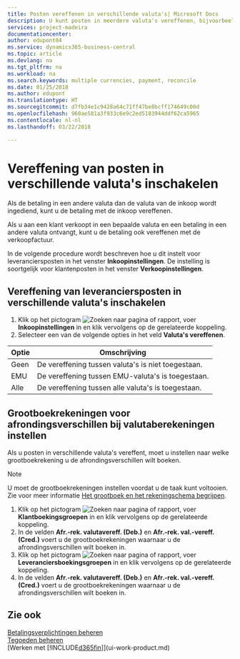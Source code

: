```yaml
---
title: Posten vereffenen in verschillende valuta's| Microsoft Docs
description: U kunt posten in meerdere valuta's vereffenen, bijvoorbeeld als u verkoopt in een bepaalde valuta en een betaling in een andere ontvangt.
services: project-madeira
documentationcenter: 
author: edupont04
ms.service: dynamics365-business-central
ms.topic: article
ms.devlang: na
ms.tgt_pltfrm: na
ms.workload: na
ms.search.keywords: multiple currencies, payment, reconcile
ms.date: 01/25/2018
ms.author: edupont
ms.translationtype: HT
ms.sourcegitcommit: d7fb34e1c9428a64c71ff47be8bcff174649c00d
ms.openlocfilehash: 960ae581a3f933c6e9c2ed5183944ddf62ca5965
ms.contentlocale: nl-nl
ms.lasthandoff: 03/22/2018

---
```

# <a name="enable-application-of-ledger-entries-in-different-currencies"></a>Vereffening van posten in verschillende valuta's inschakelen
Als de betaling in een andere valuta dan de valuta van de inkoop wordt ingediend, kunt u de betaling met de inkoop vereffenen.

Als u aan een klant verkoopt in een bepaalde valuta en een betaling in een andere valuta ontvangt, kunt u de betaling ook vereffenen met de verkoopfactuur.

In de volgende procedure wordt beschreven hoe u dit instelt voor leveranciersposten in het venster **Inkoopinstellingen**. De instelling is soortgelijk voor klantenposten in het venster **Verkoopinstellingen**.

## <a name="to-enable-application-of-vendor-ledger-entries-in-different-currencies"></a>Vereffening van leveranciersposten in verschillende valuta's inschakelen
1. Klik op het pictogram ![Zoeken naar pagina of rapport](media/ui-search/search_small.png "pictogram Zoeken naar pagina of rapport"), voer **Inkoopinstellingen** in en klik vervolgens op de gerelateerde koppeling.
2. Selecteer een van de volgende opties in het veld **Valuta's vereffenen**.

| Optie | Omschrijving |
| --- | --- |
| Geen |De vereffening tussen valuta's is niet toegestaan. |
| EMU |De vereffening tussen EMU-valuta's is toegestaan. |
| Alle |De vereffening tussen alle valuta's is toegestaan. |

## <a name="to-set-up-gl-accounts-for-currency-application-rounding-differences"></a>Grootboekrekeningen voor afrondingsverschillen bij valutaberekeningen instellen  
Als u posten in verschillende valuta's vereffent, moet u instellen naar welke grootboekrekening u de afrondingsverschillen wilt boeken.  

> [!NOTE]  
>  U moet de grootboekrekeningen instellen voordat u de taak kunt voltooien. Zie voor meer informatie [Het grootboek en het rekeningschema begrijpen](finance-general-ledger.md).

1. Klik op het pictogram ![Zoeken naar pagina of rapport](media/ui-search/search_small.png "pictogram Zoeken naar pagina of rapport"), voer **Klantboekingsgroepen** in en klik vervolgens op de gerelateerde koppeling.  
2. In de velden **Afr.-rek. valutavereff. (Deb.)** en  **Afr.-rek. val.-vereff. (Cred.)** voert u de grootboekrekeningen waarnaar u de afrondingsverschillen wilt boeken in.  
3. Klik op het pictogram ![Zoeken naar pagina of rapport](media/ui-search/search_small.png "pictogram Zoeken naar pagina of rapport"), voer **Leveranciersboekingsgroepen** in en klik vervolgens op de gerelateerde koppeling.  
4. In de velden **Afr.-rek. valutavereff. (Deb.)** en  **Afr.-rek. val.-vereff. (Cred.)** voert u de grootboekrekeningen waarnaar u de afrondingsverschillen wilt boeken in.  

## <a name="see-also"></a>Zie ook
[Betalingsverplichtingen beheren](payables-manage-payables.md)  
[Tegoeden beheren](receivables-manage-receivables.md)  
[Werken met [!INCLUDE[d365fin](includes/d365fin_md.md)]](ui-work-product.md)

